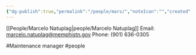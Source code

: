 ```yaml
---
{"dg-publish":true,"permalink":"/people/mars/","noteIcon":"","created":"2025-05-20T09:18:16.721-05:00"}
---
```


[[People/Marcelo Natuplag\|people/Marcelo Natuplag]]
Email: marcelo.natuplag@memphistn.gov
Phone: (901) 636-0305

#Maintenance manager
#people

